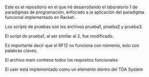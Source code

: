 Este es el repositorio en el que iré desarrollando el
laboratorio 1 de paradigmas de programación, enfocado
a la aplicación del paradigma funcional implementado en
Racket.

Los scripts de pruebas son los archivos prueba1, prueba2
y prueba3.

El script de prueba1, al ser similar al 2, fue modificado.

Es importante decir que el RF12 no funciona con números, solo
con palabras claves.

El archivo main contiene todos los requisitos funcionales

El user está implementado como un elemento dentro del TDA System